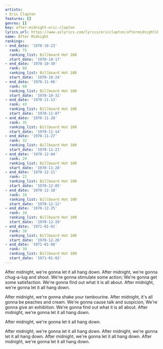 ```yaml
---
artists:
- Eric Clapton
features: []
genres: []
key: after-midnight-eric-clapton
lyrics_url: https://www.azlyrics.com/lyrics/ericclapton/aftermidnight108859.html
name: After Midnight
rankings:
- end_date: '1970-10-23'
  rank: 75
  ranking_list: Billboard Hot 100
  start_date: '1970-10-17'
- end_date: '1970-10-30'
  rank: 68
  ranking_list: Billboard Hot 100
  start_date: '1970-10-24'
- end_date: '1970-11-06'
  rank: 60
  ranking_list: Billboard Hot 100
  start_date: '1970-10-31'
- end_date: '1970-11-13'
  rank: 43
  ranking_list: Billboard Hot 100
  start_date: '1970-11-07'
- end_date: '1970-11-20'
  rank: 35
  ranking_list: Billboard Hot 100
  start_date: '1970-11-14'
- end_date: '1970-11-27'
  rank: 32
  ranking_list: Billboard Hot 100
  start_date: '1970-11-21'
- end_date: '1970-12-04'
  rank: 29
  ranking_list: Billboard Hot 100
  start_date: '1970-11-28'
- end_date: '1970-12-11'
  rank: 21
  ranking_list: Billboard Hot 100
  start_date: '1970-12-05'
- end_date: '1970-12-18'
  rank: 18
  ranking_list: Billboard Hot 100
  start_date: '1970-12-12'
- end_date: '1970-12-25'
  rank: 18
  ranking_list: Billboard Hot 100
  start_date: '1970-12-19'
- end_date: '1971-01-01'
  rank: 38
  ranking_list: Billboard Hot 100
  start_date: '1970-12-26'
- end_date: '1971-01-08'
  rank: 39
  ranking_list: Billboard Hot 100
  start_date: '1971-01-02'
---
```


After midnight, we're gonna let it all hang down.
After midnight, we're gonna chug-a-lug and shout.
We're gonna stimulate some action;
We're gonna get some satisfaction.
We're gonna find out what it is all about.
After midnight, we're gonna let it all hang down.

After midnight, we're gonna shake your tambourine.
After midnight, it's all gonna be peaches and cream.
We're gonna cause talk and suspicion;
We're gonna give an exhibition.
We're gonna find out what it is all about.
After midnight, we're gonna let it all hang down.

After midnight, we're gonna let it all hang down.



After midnight, we're gonna let it all hang down.
After midnight, we're gonna let it all hang down.
After midnight, we're gonna let it all hang down.
After midnight, we're gonna let it all hang down.



